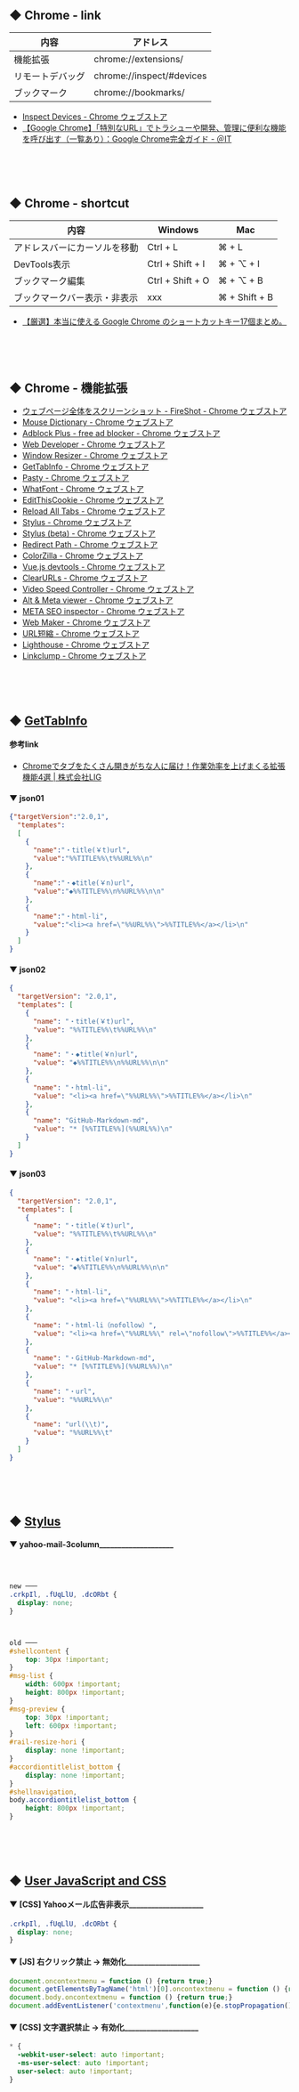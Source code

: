 
## ◆ Chrome - link
<table>
<thead>
<tr><th>内容</th><th>アドレス</th></tr>
</thead>
<tbody>
<tr><td>機能拡張</td><td>chrome://extensions/</td></tr>
<tr><td>リモートデバッグ</td><td>chrome://inspect/#devices</td></tr>
<tr><td>ブックマーク</td><td>chrome://bookmarks/</td></tr>
</tbody>
</table>

* [Inspect Devices - Chrome ウェブストア](https://chrome.google.com/webstore/detail/inspect-devices/pjpobmgdbnbegggcdgbljfgplleejmkb/)
* [【Google Chrome】「特別なURL」でトラシューや開発、管理に便利な機能を呼び出す（一覧あり）：Google Chrome完全ガイド - ＠IT](https://www.atmarkit.co.jp/ait/articles/1611/21/news027.html)

<br><br><br>


## ◆ Chrome - shortcut
<table>
<thead>
<tr><th>内容</th><th>Windows</th><th>Mac</th></tr>
</thead>
<tbody>
<tr><td>アドレスバーにカーソルを移動</td><td>Ctrl + L</td><td>⌘ + L</td></tr>
<tr><td>DevTools表示</td><td>Ctrl + Shift + I</td><td>⌘ + ⌥ + I</td></tr>
<tr><td>ブックマーク編集</td><td>Ctrl + Shift + O</td><td>⌘ + ⌥ + B</td></tr>
<tr><td>ブックマークバー表示・非表示</td><td>xxx</td><td>⌘ + Shift + B</td></tr>
</tbody>
</table>

* [【厳選】本当に使える Google Chrome のショートカットキー17個まとめ。](https://wayohoo.com/google-chrome/tips/useful-shortcut-key-list.html)

<br><br><br>





## ◆ Chrome - 機能拡張
* [ウェブページ全体をスクリーンショット - FireShot - Chrome ウェブストア](https://chrome.google.com/webstore/detail/take-webpage-screenshots/mcbpblocgmgfnpjjppndjkmgjaogfceg)
* [Mouse Dictionary - Chrome ウェブストア](https://chrome.google.com/webstore/detail/mouse-dictionary/dnclbikcihnpjohihfcmmldgkjnebgnj)
* [Adblock Plus - free ad blocker - Chrome ウェブストア](https://chrome.google.com/webstore/detail/adblock-plus-free-ad-bloc/cfhdojbkjhnklbpkdaibdccddilifddb)
* [Web Developer - Chrome ウェブストア](https://chrome.google.com/webstore/detail/web-developer/bfbameneiokkgbdmiekhjnmfkcnldhhm)
* [Window Resizer - Chrome ウェブストア](https://chrome.google.com/webstore/detail/window-resizer/kkelicaakdanhinjdeammmilcgefonfh)
* [GetTabInfo - Chrome ウェブストア](https://chrome.google.com/webstore/detail/gettabinfo/iadhcoaabobddcebhmheikmbcjcigjhc)
* [Pasty - Chrome ウェブストア](https://chrome.google.com/webstore/detail/pasty/hdjihnnclpjhfdbbinmgoiehhoehhlgf)
* [WhatFont - Chrome ウェブストア](https://chrome.google.com/webstore/detail/whatfont/jabopobgcpjmedljpbcaablpmlmfcogm)
* [EditThisCookie - Chrome ウェブストア](https://chrome.google.com/webstore/detail/editthiscookie/fngmhnnpilhplaeedifhccceomclgfbg)
* [Reload All Tabs - Chrome ウェブストア](https://chrome.google.com/webstore/detail/reload-all-tabs/lgpdljdpanfecnpindkbnikegohoobci)
* [Stylus - Chrome ウェブストア](https://chrome.google.com/webstore/detail/stylus/clngdbkpkpeebahjckkjfobafhncgmne)
* [Stylus (beta) - Chrome ウェブストア](https://chrome.google.com/webstore/detail/stylus-beta/apmmpaebfobifelkijhaljbmpcgbjbdo)
* [Redirect Path - Chrome ウェブストア](https://chrome.google.com/webstore/detail/redirect-path/aomidfkchockcldhbkggjokdkkebmdll)
* [ColorZilla - Chrome ウェブストア](https://chrome.google.com/webstore/detail/colorzilla/bhlhnicpbhignbdhedgjhgdocnmhomnp)
* [Vue.js devtools - Chrome ウェブストア](https://chrome.google.com/webstore/detail/vuejs-devtools/nhdogjmejiglipccpnnnanhbledajbpd)
* [ClearURLs - Chrome ウェブストア](https://chrome.google.com/webstore/detail/clearurls/lckanjgmijmafbedllaakclkaicjfmnk)
* [Video Speed Controller - Chrome ウェブストア](https://chrome.google.com/webstore/detail/video-speed-controller/nffaoalbilbmmfgbnbgppjihopabppdk)
* [Alt & Meta viewer - Chrome ウェブストア](https://chrome.google.com/webstore/detail/alt-meta-viewer/jjcjblcbnjhgjlnclhficglfjedhpjhl)
* [META SEO inspector - Chrome ウェブストア](https://chrome.google.com/webstore/detail/meta-seo-inspector/ibkclpciafdglkjkcibmohobjkcfkaef)
* [Web Maker - Chrome ウェブストア](https://chrome.google.com/webstore/detail/web-maker/lkfkkhfhhdkiemehlpkgjeojomhpccnh)
* [URL短縮 - Chrome ウェブストア](https://chrome.google.com/webstore/detail/url-shortener/lficfkhdmdhjejgdnifkgmgdgnbmdhbb)
* [Lighthouse - Chrome ウェブストア](https://chrome.google.com/webstore/detail/lighthouse/blipmdconlkpinefehnmjammfjpmpbjk)
* [Linkclump - Chrome ウェブストア](https://chrome.google.com/webstore/detail/linkclump/lfpjkncokllnfokkgpkobnkbkmelfefj)

<br><br><br>






## ◆ [GetTabInfo](https://chrome.google.com/webstore/detail/gettabinfo/iadhcoaabobddcebhmheikmbcjcigjhc)

#### 参考link
* [Chromeでタブをたくさん開きがちな人に届け！作業効率を上げまくる拡張機能4選 | 株式会社LIG](https://liginc.co.jp/485496)


#### ▼ json01
```json
{"targetVersion":"2.0,1",
  "templates":
  [
    {
      "name":"・title(￥t)url",
      "value":"%%TITLE%%\t%%URL%%\n"
    },
    {
      "name":"・◆title(￥n)url",
      "value":"◆%%TITLE%%\n%%URL%%\n\n"
    },
    {
      "name":"・html-li",
      "value":"<li><a href=\"%%URL%%\">%%TITLE%%</a></li>\n"
    }
  ]
}
```

#### ▼ json02
```json
{
  "targetVersion": "2.0,1",
  "templates": [
    {
      "name": "・title(￥t)url",
      "value": "%%TITLE%%\t%%URL%%\n"
    },
    {
      "name": "・◆title(￥n)url",
      "value": "◆%%TITLE%%\n%%URL%%\n\n"
    },
    {
      "name": "・html-li",
      "value": "<li><a href=\"%%URL%%\">%%TITLE%%</a></li>\n"
    },
    {
      "name": "GitHub-Markdown-md",
      "value": "* [%%TITLE%%](%%URL%%)\n"
    }
  ]
}
```

#### ▼ json03
```json
{
  "targetVersion": "2.0,1",
  "templates": [
    {
      "name": "・title(￥t)url",
      "value": "%%TITLE%%\t%%URL%%\n"
    },
    {
      "name": "・◆title(￥n)url",
      "value": "◆%%TITLE%%\n%%URL%%\n\n"
    },
    {
      "name": "・html-li",
      "value": "<li><a href=\"%%URL%%\">%%TITLE%%</a></li>\n"
    },
    {
      "name": "・html-li（nofollow）",
      "value": "<li><a href=\"%%URL%%\" rel=\"nofollow\">%%TITLE%%</a></li>\n"
    },
    {
      "name": "・GitHub-Markdown-md",
      "value": "* [%%TITLE%%](%%URL%%)\n"
    },
    {
      "name": "・url",
      "value": "%%URL%%\n"
    },
    {
      "name": "url(\\t)",
      "value": "%%URL%%\t"
    }
  ]
}
```

<br><br><br>


## ◆ [Stylus](https://chrome.google.com/webstore/detail/stylus/clngdbkpkpeebahjckkjfobafhncgmne/related?hl=ja)

#### ▼ yahoo-mail-3column____________________
```css



new ───
.crkpIl, .fUqLlU, .dcORbt {
  display: none;
}



old ───
#shellcontent {
    top: 30px !important;
}
#msg-list {
    width: 600px !important;
    height: 800px !important;
}
#msg-preview {
    top: 30px !important;
    left: 600px !important;
}
#rail-resize-hori {
    display: none !important;
}
#accordiontitlelist_bottom {
    display: none !important;
}
#shellnavigation,
body.accordiontitlelist_bottom {
    height: 800px !important;
}
```

<br><br><br>


## ◆ [User JavaScript and CSS](https://chrome.google.com/webstore/detail/user-javascript-and-css/nbhcbdghjpllgmfilhnhkllmkecfmpld)

#### ▼ [CSS] Yahooメール広告非表示____________________
```css
.crkpIl, .fUqLlU, .dcORbt {
  display: none;
}
```

#### ▼ [JS] 右クリック禁止 → 無効化____________________
```javascript
document.oncontextmenu = function () {return true;}
document.getElementsByTagName('html')[0].oncontextmenu = function () {return true;}
document.body.oncontextmenu = function () {return true;}
document.addEventListener('contextmenu',function(e){e.stopPropagation();},true);
```

#### ▼ [CSS] 文字選択禁止 → 有効化____________________
```css
* {
  -webkit-user-select: auto !important;
  -ms-user-select: auto !important;
  user-select: auto !important;
} 


